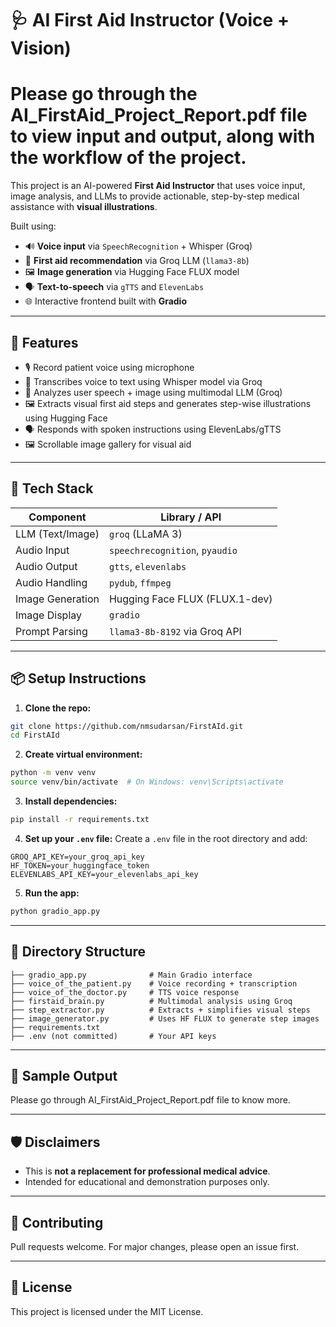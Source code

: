 
# 🩺 AI First Aid Instructor (Voice + Vision)

# Please go through the AI_FirstAid_Project_Report.pdf file to view input and output, along with the workflow of the project.

This project is an AI-powered **First Aid Instructor** that uses voice input, image analysis, and LLMs to provide actionable, step-by-step medical assistance with **visual illustrations**.

Built using:
- 🔊 **Voice input** via `SpeechRecognition` + Whisper (Groq)
- 🧠 **First aid recommendation** via Groq LLM (`llama3-8b`)
- 🖼️ **Image generation** via Hugging Face FLUX model
- 🗣️ **Text-to-speech** via `gTTS` and `ElevenLabs`
- 🌐 Interactive frontend built with **Gradio**

---

## 🚀 Features

- 🎙️ Record patient voice using microphone
- 🤖 Transcribes voice to text using Whisper model via Groq
- 🧠 Analyzes user speech + image using multimodal LLM (Groq)
- 🖼️ Extracts visual first aid steps and generates step-wise illustrations using Hugging Face
- 🗣️ Responds with spoken instructions using ElevenLabs/gTTS
- 🖼️ Scrollable image gallery for visual aid

---

## 🧱 Tech Stack

| Component            | Library / API                      |
|----------------------|------------------------------------|
| LLM (Text/Image)     | `groq` (LLaMA 3)                    |
| Audio Input          | `speechrecognition`, `pyaudio`     |
| Audio Output         | `gtts`, `elevenlabs`               |
| Audio Handling       | `pydub`, `ffmpeg`                  |
| Image Generation     | Hugging Face FLUX (FLUX.1-dev)     |
| Image Display        | `gradio`                           |
| Prompt Parsing       | `llama3-8b-8192` via Groq API      |

---

## 📦 Setup Instructions

1. **Clone the repo:**
```bash
git clone https://github.com/nmsudarsan/FirstAId.git
cd FirstAId
```

2. **Create virtual environment:**
```bash
python -m venv venv
source venv/bin/activate  # On Windows: venv\Scripts\activate
```

3. **Install dependencies:**
```bash
pip install -r requirements.txt
```

4. **Set up your `.env` file:**
Create a `.env` file in the root directory and add:

```
GROQ_API_KEY=your_groq_api_key
HF_TOKEN=your_huggingface_token
ELEVENLABS_API_KEY=your_elevenlabs_api_key
```

5. **Run the app:**
```bash
python gradio_app.py
```

---

## 📁 Directory Structure

```
├── gradio_app.py              # Main Gradio interface
├── voice_of_the_patient.py    # Voice recording + transcription
├── voice_of_the_doctor.py     # TTS voice response
├── firstaid_brain.py          # Multimodal analysis using Groq
├── step_extractor.py          # Extracts + simplifies visual steps
├── image_generator.py         # Uses HF FLUX to generate step images
├── requirements.txt
├── .env (not committed)       # Your API keys
```

---

## 🎨 Sample Output

Please go through AI_FirstAid_Project_Report.pdf file to know more.

---

## 🛡️ Disclaimers

- This is **not a replacement for professional medical advice**.
- Intended for educational and demonstration purposes only.

---

## 🤝 Contributing

Pull requests welcome. For major changes, please open an issue first.

---

## 📜 License

This project is licensed under the MIT License.
